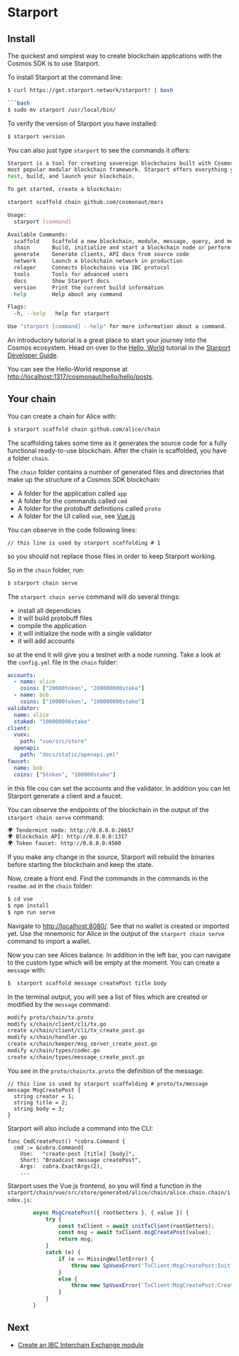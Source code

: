 # Starport

## Install

The quickest and simplest way to create blockchain applications with the Cosmos SDK is to use Starport. 

To install Starport at the command line:

```bash
$ curl https://get.starport.network/starport! | bash

```bash
$ sudo mv starport /usr/local/bin/
```

To verify the version of Starport you have installed:

```bash
$ starport version
```

You can also just type `starport` to see the commands it offers:

```bash
Starport is a tool for creating sovereign blockchains built with Cosmos SDK, the world’s
most popular modular blockchain framework. Starport offers everything you need to scaffold,
test, build, and launch your blockchain.

To get started, create a blockchain:

starport scaffold chain github.com/cosmonaut/mars

Usage:
  starport [command]

Available Commands:
  scaffold    Scaffold a new blockchain, module, message, query, and more
  chain       Build, initialize and start a blockchain node or perform other actions on the blockchain
  generate    Generate clients, API docs from source code
  network     Launch a blockchain network in production
  relayer     Connects blockchains via IBC protocol
  tools       Tools for advanced users
  docs        Show Starport docs
  version     Print the current build information
  help        Help about any command

Flags:
  -h, --help   help for starport

Use "starport [command] --help" for more information about a command.
```

An introductory tutorial is a great place to start your journey into the Cosmos ecosystem. Head on over to the [Hello, World](https://docs.starport.network/guide/hello.html) tutorial in the [Starport Developer Guide](https://docs.starport.com/). 

You can see the Hello-World response at [http://localhost:1317/cosmonaut/hello/hello/posts](http://localhost:1317/cosmonaut/hello/hello/posts). 

## Your chain

You can create a chain for Alice with:

```bash
$ starport scaffold chain github.com/alice/chain
```

The scaffolding takes some time as it generates the source code for a fully functional ready-to-use blockchain. After the chain is scaffolded, you have a folder `chain`. 

The `chain` folder contains a number of generated files and directories that make up the structure of a Cosmos SDK blockchain:

  - A folder for the application called `app`
  - A folder for the commands called `cmd`
  - A folder for the protobuff definitions called `proto`
  - A folder for the UI called `vue`, see [Vue.js](https://vuejs.org/)

You can observe in the code following lines:

```golang
// this line is used by starport scaffolding # 1
```

so you should not replace those files in order to keep Starport working.

So in the `chain` folder, run:

```bash
$ starport chain serve
```

The `starport chain serve` command will do several things:
  - install all dependicies
  - it will build protobuff files
  - compile the application
  - it will initialize the node with a single validator
  - it will add accounts

so at the end it will give you a testnet with a node running. Take a look at the `config.yml` file in the `chain` folder:

```yaml
accounts:
  - name: alice
    coins: ["20000token", "200000000stake"]
  - name: bob
    coins: ["10000token", "100000000stake"]
validator:
  name: alice
  staked: "100000000stake"
client:
  vuex:
    path: "vue/src/store"
  openapi:
    path: "docs/static/openapi.yml"
faucet:
  name: bob
  coins: ["5token", "100000stake"]
```

in this file cou can set the accounts and the validator. In addition you can let Starport generate a client and a faucet. 

You can observe the endpoints of the blockchain in the output of the `starport chain serve` command:

```bash
🌍 Tendermint node: http://0.0.0.0:26657
🌍 Blockchain API: http://0.0.0.0:1317
🌍 Token faucet: http://0.0.0.0:4500
```

If you make any change in the source, Starport will rebuild the binaries before starting the blockchain and keep the state. 

Now, create a front end. Find the commands in the commands in the `readme.md` in the `chain` folder:

```bash
$ cd vue
$ npm install
$ npm run serve
```

Navigate to [http://localhost:8080/](http://localhost:8080/). See that no wallet is created or imported yet. Use the mnemonic for Alice in the output of the `starport chain serve` command to import a wallet.

Now you can see Alices balance. In addition in the left bar, you can navigate to the custom type which will be empty at the moment. You can create a `message` with:

```bash
$  starport scaffold message createPost title body
```

In the terminal output, you will see a list of files which are created or modified by the `message` command:

```bash
modify proto/chain/tx.proto
modify x/chain/client/cli/tx.go
create x/chain/client/cli/tx_create_post.go
modify x/chain/handler.go
create x/chain/keeper/msg_server_create_post.go
modify x/chain/types/codec.go
create x/chain/types/message_create_post.go
```

You see in the `proto/chain/tx.proto` the definition of the message:

```golang
// this line is used by starport scaffolding # proto/tx/message
message MsgCreatePost {
  string creator = 1;
  string title = 2;
  string body = 3;
}
```

Starport will also include a command into the CLI:

```golang
func CmdCreatePost() *cobra.Command {
  cmd := &cobra.Command{
    Use:   "create-post [title] [body]",
    Short: "Broadcast message createPost",
    Args:  cobra.ExactArgs(2),
    ...
```

Starport uses the Vue.js frontend, so you will find a function in the `starport/chain/vue/src/store/generated/alice/chain/alice.chain.chain/index.js`:

```javascript
        async MsgCreatePost({ rootGetters }, { value }) {
            try {
                const txClient = await initTxClient(rootGetters);
                const msg = await txClient.msgCreatePost(value);
                return msg;
            }
            catch (e) {
                if (e == MissingWalletError) {
                    throw new SpVuexError('TxClient:MsgCreatePost:Init', 'Could not initialize signing client. Wallet is required.');
                }
                else {
                    throw new SpVuexError('TxClient:MsgCreatePost:Create', 'Could not create message: ' + e.message);
                }
            }
        }
```


## Next 

- [Create an IBC Interchain Exchange module](https://tutorials.cosmos.network/interchain-exchange/tutorial/00-intro.html)